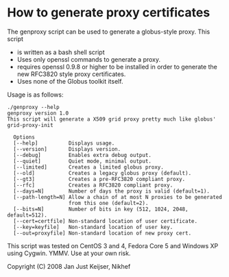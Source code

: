 # How to generate proxy certificates #

The genproxy script can be used to generate a globus-style proxy. This script

* is written as a bash shell script
* Uses only openssl commands to generate a proxy.
* requires openssl 0.9.8 or higher to be installed in order to generate the new RFC3820 style proxy certificates.
* Uses none of the Globus toolkit itself.

Usage is as follows:

```
./genproxy --help
genproxy version 1.0
This script will generate a X509 grid proxy pretty much like globus' grid-proxy-init

  Options
  [--help]          Displays usage.
  [--version]       Displays version.
  [--debug]         Enables extra debug output.
  [--quiet]         Quiet mode, minimal output.
  [--limited]       Creates a limited globus proxy.
  [--old]           Creates a legacy globus proxy (default).
  [--gt3]           Creates a pre-RFC3820 compliant proxy.
  [--rfc]           Creates a RFC3820 compliant proxy.
  [--days=N]        Number of days the proxy is valid (default=1).
  [--path-length=N] Allow a chain of at most N proxies to be generated
                    from this one (default=2).
  [--bits=N]        Number of bits in key (512, 1024, 2048, default=512).
  [--cert=certfile] Non-standard location of user certificate.
  [--key=keyfile]   Non-standard location of user key.
  [--out=proxyfile] Non-standard location of new proxy cert.
```

This script was tested on CentOS 3 and 4, Fedora Core 5 and Windows XP using Cygwin. YMMV. Use at your own risk. 

Copyright (C) 2008 Jan Just Keijser, Nikhef
